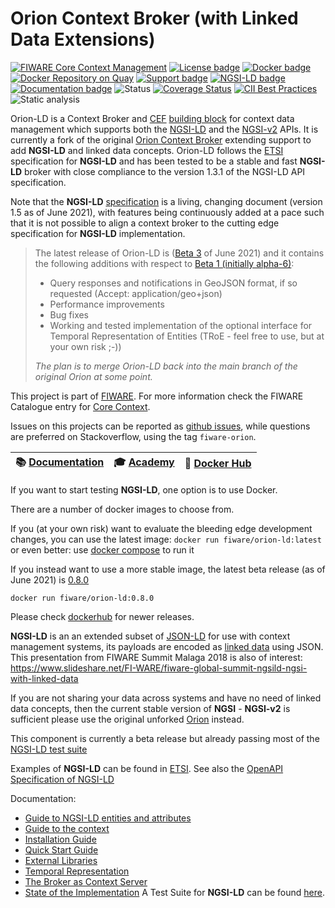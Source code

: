 # Orion Context Broker (with Linked Data Extensions)

[![FIWARE Core Context Management](https://nexus.lab.fiware.org/repository/raw/public/badges/chapters/core.svg)](https://www.fiware.org/developers/catalogue/)
[![License badge](https://img.shields.io/github/license/FIWARE/context.Orion-LD.svg)](https://opensource.org/licenses/AGPL-3.0)
[![Docker badge](https://img.shields.io/docker/pulls/fiware/orion-ld.svg)](https://hub.docker.com/r/fiware/orion-ld/)
[![Docker Repository on Quay](https://img.shields.io/badge/quay.io-orionld-green "Docker Repository on Quay")](https://quay.io/repository/fiware/orion-ld?tab=tags)
[![Support badge](https://img.shields.io/badge/support-sof-yellowgreen.svg)](http://stackoverflow.com/questions/tagged/fiware-orion)
[![NGSI-LD badge](https://img.shields.io/badge/NGSI-LD-red.svg)](https://www.etsi.org/deliver/etsi_gs/CIM/001_099/009/01.04.01_60/gs_cim009v010401p.pdf)
<br>
[![Documentation badge](https://readthedocs.org/projects/fiware-orion/badge/?version=latest)](http://fiware-orion-ld.readthedocs.io/en/latest/?badge=latest)
![Status](https://nexus.lab.fiware.org/static/badges/statuses/incubating.svg)
[![Coverage Status](https://coveralls.io/repos/github/FIWARE/context.Orion-LD/badge.svg?branch=develop)](https://coveralls.io/github/FIWARE/context.Orion-LD?branch=develop)
[![CII Best Practices](https://bestpractices.coreinfrastructure.org/projects/4800/badge)](https://bestpractices.coreinfrastructure.org/projects/4800)
![Static analysis](https://softacheck.com/app/repository/FIWARE/context.Orion-LD/badge)

Orion-LD is a Context Broker and [CEF](https://ec.europa.eu/cefdigital/wiki/display/CEFDIGITAL/CEF+Digital+Home)
[building block](https://ec.europa.eu/cefdigital/wiki/display/CEFDIGITAL/What+is+a+building+Block) for context data
management which supports both the [NGSI-LD](https://en.wikipedia.org/wiki/NGSI-LD) and the
[NGSI-v2](https://fiware.github.io/specifications/OpenAPI/ngsiv2) APIs. It is currently a fork of the original
[Orion Context Broker](https://github.com/telefonicaid/fiware-orion) extending support to add **NGSI-LD** and linked
data concepts. Orion-LD follows the [ETSI](https://en.wikipedia.org/wiki/ETSI) specification for **NGSI-LD** and has
been tested to be a stable and fast **NGSI-LD** broker with close compliance to the version 1.3.1 of the NGSI-LD API
specification.

Note that the **NGSI-LD**
[specification](https://www.etsi.org/deliver/etsi_gs/CIM/001_099/009/01.04.01_60/gs_cim009v010401p.pdf) is a living,
changing document (version 1.5 as of June 2021), with features being continuously added at a pace such that it is not
possible to align a context broker to the cutting edge specification for **NGSI-LD** implementation.

> The latest release of Orion-LD is ([Beta 3](https://github.com/FIWARE/context.Orion-LD/releases/tag/0.8.0) of
> June 2021) and it contains the following additions with respect to
> [Beta 1 (initially alpha-6)](https://github.com/FIWARE/context.Orion-LD/releases/tag/v0.6.1-alpha):
>
> -   Query responses and notifications in GeoJSON format, if so requested (Accept: application/geo+json)
> -   Performance improvements
> -   Bug fixes
> -   Working and tested implementation of the optional interface for Temporal Representation of Entities (TRoE - feel
>     free to use, but at your own risk ;-))
>
> _The plan is to merge Orion-LD back into the main branch of the original Orion at some point._

This project is part of [FIWARE](https://www.fiware.org/). For more information check the FIWARE Catalogue entry for
[Core Context](https://github.com/Fiware/catalogue/tree/master/core).

Issues on this projects can be reported as [github issues](https://github.com/FIWARE/context.Orion-LD/issues), while
questions are preferred on Stackoverflow, using the tag `fiware-orion`.

| :books: [Documentation](https://github.com/FIWARE/context.Orion-LD/tree/develop/doc/manuals-ld) | :mortar_board: [Academy](https://fiware-academy.readthedocs.io/en/latest/core/orion-ld) | :whale: [Docker Hub](https://hub.docker.com/r/fiware/orion-ld/) |
| ----------------------------------------------------------------------------------------------- | --------------------------------------------------------------------------------------- | --------------------------------------------------------------- |

If you want to start testing **NGSI-LD**, one option is to use Docker.

There are a number of docker images to choose from.

If you (at your own risk) want to evaluate the bleeding edge development changes, you can use the latest image:
`docker run fiware/orion-ld:latest` or even better: use
[docker compose](https://github.com/FIWARE/context.Orion-LD/blob/develop/docker/docker-compose.yml) to run it

If you instead want to use a more stable image, the latest beta release (as of June 2021) is
[0.8.0](https://github.com/FIWARE/context.Orion-LD/releases/tag/0.8.0)

```console
docker run fiware/orion-ld:0.8.0
```

Please check [dockerhub](https://hub.docker.com/r/fiware/orion-ld/tags) for newer releases.

**NGSI-LD** is an an extended subset of [JSON-LD](https://en.wikipedia.org/wiki/JSON-LD) for use with context management
systems, its payloads are encoded as [linked data](https://en.wikipedia.org/wiki/Linked_data) using JSON. This
presentation from FIWARE Summit Malaga 2018 is also of interest:
https://www.slideshare.net/FI-WARE/fiware-global-summit-ngsild-ngsi-with-linked-data

If you are not sharing your data across systems and have no need of linked data concepts, then the current stable
version of **NGSI** - **NGSI-v2** is sufficient please use the original unforked
[Orion](https://github.com/telefonicaid/fiware-orion) instead.

This component is currently a beta release but already passing most of the
[NGSI-LD test suite](https://github.com/FIWARE/NGSI-LD_TestSuite)

Examples of **NGSI-LD** can be found in [ETSI](https://forge.etsi.org/gitlab/NGSI-LD/NGSI-LD/tree/master/examples). See
also the
[OpenAPI Specification of NGSI-LD](https://forge.etsi.org/swagger/ui/?url=https://forge.etsi.org/gitlab/NGSI-LD/NGSI-LD/raw/master/spec/updated/full_api.json)

Documentation:

-   [Guide to NGSI-LD entities and attributes](doc/manuals-ld/entities-and-attributes.md)
-   [Guide to the context](doc/manuals-ld/the-context.md)
-   [Installation Guide](doc/manuals-ld/installation-guide.md)
-   [Quick Start Guide](doc/manuals-ld/quick-start-guide.md)
-   [External Libraries](doc/manuals-ld/external-libraries.md)
-   [Temporal Representation](doc/manuals-ld/troe.md)
-   [The Broker as Context Server](doc/manuals-ld/contextServer.md)
-   [State of the Implementation](doc/manuals-ld/implementationState.md)
A Test Suite for **NGSI-LD** can be found [here](https://github.com/fiware/NGSI-LD_Tests).
